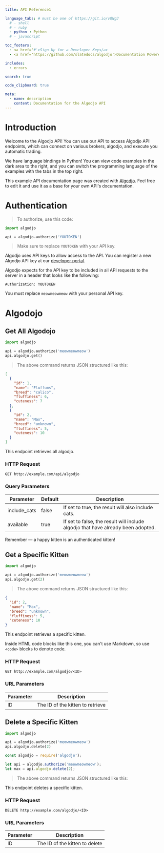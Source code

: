 ```yaml
---
title: API Reference1

language_tabs: # must be one of https://git.io/vQNgJ
  # - shell
  # - ruby
  - python : Python
  # - javascript

toc_footers:
  - <a href='#'>Sign Up for a Developer Key</a>
  - <a href='https://github.com/slatedocs/algodjo'>Documentation Powered by Algodjo</a>

includes:
  - errors

search: true

code_clipboard: true

meta:
  - name: description
    content: Documentation for the Algodjo API
---
```


# Introduction

Welcome to the Algodjo API! You can use our API to access Algodjo API endpoints, which can connect on various brokers, algodjo, and execute you automatic trading.

We have language bindings in Python! You can view code examples in the dark area to the right, and you can switch the programming language of the examples with the tabs in the top right.

This example API documentation page was created with [Algodjo](https://github.com/slatedocs/algodjo). Feel free to edit it and use it as a base for your own API's documentation.

# Authentication

> To authorize, use this code:

<!-- ```ruby
require 'algodjo'

api = Algodjo::APIClient.authorize!('meowmeowmeow')
``` -->

```python
import algodjo

api = algodjo.authorize('YOUTOKEN')
```
<!-- 
```shell
# With shell, you can just pass the correct header with each request
curl "api_endpoint_here" \
  -H "Authorization: meowmeowmeow"
``` -->

<!-- ```javascript
const algodjo = require('algodjo');

let api = algodjo.authorize('meowmeowmeow');
``` -->

> Make sure to replace `YOUTOKEN` with your API key.

Algodjo uses API keys to allow access to the API. You can register a new Algodjo API key at our [developer portal](http://example.com/developers).

Algodjo expects for the API key to be included in all API requests to the server in a header that looks like the following:

`Authorization: YOUTOKEN`

<aside class="notice">
You must replace <code>meowmeowmeow</code> with your personal API key.
</aside>

# Algodojo

## Get All Algodojo
<!-- 
```ruby
require 'algodjo'

api = Algodjo::APIClient.authorize!('meowmeowmeow')
api.algodjo.get
``` -->

```python
import algodjo

api = algodjo.authorize('meowmeowmeow')
api.algodjo.get()
```

<!-- ```shell
curl "http://example.com/api/algodjo" \
  -H "Authorization: meowmeowmeow"
``` -->
<!-- 
```javascript
const algodjo = require('algodjo');

let api = algodjo.authorize('meowmeowmeow');
let algodjo = api.algodjo.get();
``` -->

> The above command returns JSON structured like this:

```json
[
  {
    "id": 1,
    "name": "Fluffums",
    "breed": "calico",
    "fluffiness": 6,
    "cuteness": 7
  },
  {
    "id": 2,
    "name": "Max",
    "breed": "unknown",
    "fluffiness": 5,
    "cuteness": 10
  }
]
```

This endpoint retrieves all algodjo.

### HTTP Request

`GET http://example.com/api/algodjo`

### Query Parameters

Parameter | Default | Description
--------- | ------- | -----------
include_cats | false | If set to true, the result will also include cats.
available | true | If set to false, the result will include algodjo that have already been adopted.

<aside class="success">
Remember — a happy kitten is an authenticated kitten!
</aside>

## Get a Specific Kitten
<!-- 
```ruby
require 'algodjo'

api = Algodjo::APIClient.authorize!('meowmeowmeow')
api.algodjo.get(2)
``` -->

```python
import algodjo

api = algodjo.authorize('meowmeowmeow')
api.algodjo.get(2)
```
<!-- 
```shell
curl "http://example.com/api/algodjo/2" \
  -H "Authorization: meowmeowmeow"
``` -->
<!-- 
```javascript
const algodjo = require('algodjo');

let api = algodjo.authorize('meowmeowmeow');
let max = api.algodjo.get(2);
``` -->

> The above command returns JSON structured like this:

```json
{
  "id": 2,
  "name": "Max",
  "breed": "unknown",
  "fluffiness": 5,
  "cuteness": 10
}
```

This endpoint retrieves a specific kitten.

<aside class="warning">Inside HTML code blocks like this one, you can't use Markdown, so use <code>&lt;code&gt;</code> blocks to denote code.</aside>

### HTTP Request

`GET http://example.com/algodjo/<ID>`

### URL Parameters

Parameter | Description
--------- | -----------
ID | The ID of the kitten to retrieve

## Delete a Specific Kitten
<!-- 
```ruby
require 'algodjo'

api = Algodjo::APIClient.authorize!('meowmeowmeow')
api.algodjo.delete(2)
``` -->

```python
import algodjo

api = algodjo.authorize('meowmeowmeow')
api.algodjo.delete(2)
```

<!-- ```shell
curl "http://example.com/api/algodjo/2" \
  -X DELETE \
  -H "Authorization: meowmeowmeow"
``` -->

```javascript
const algodjo = require('algodjo');

let api = algodjo.authorize('meowmeowmeow');
let max = api.algodjo.delete(2);
```

> The above command returns JSON structured like this:

<!-- ```json
{
  "id": 2,
  "deleted" : ":("
}
``` -->

This endpoint deletes a specific kitten.

### HTTP Request

`DELETE http://example.com/algodjo/<ID>`

### URL Parameters

Parameter | Description
--------- | -----------
ID | The ID of the kitten to delete

